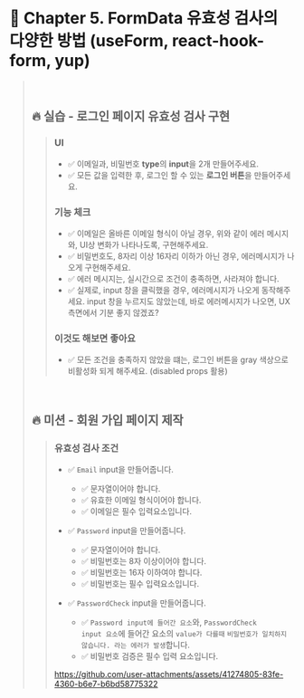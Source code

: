 <br>

# 📝 Chapter 5. FormData 유효성 검사의 다양한 방법 (useForm, react-hook-form, yup)
>
><br>
>
> ## 🔥 실습 - 로그인 페이지 유효성 검사 구현
> > ### UI
> > - ✅ 이메일과, 비밀번호 **type**의 **input**을 2개 만들어주세요.
> > - ✅ 모든 값을 입력한 후, 로그인 할 수 있는 **로그인 버튼**을 만들어주세요.
> > ### 기능 체크
> > - ✅ 이메일은 올바른 이메일 형식이 아닐 경우, 위와 같이 에러 메시지와, UI상 변화가 나타나도록, 구현해주세요.
> > - ✅ 비밀번호도, 8자리 이상 16자리 이하가 아닌 경우, 에러메시지가 나오게 구현해주세요.
> > - ✅ 에러 메시지는, 실시간으로 조건이 충족하면, 사라져야 합니다.
> > - ✅ 실제로, input 창을 클릭했을 경우, 에러메시지가 나오게 동작해주세요. input 창을 누르지도 않았는데, 바로 에러메시지가 나오면, UX 측면에서 기분 좋지 않겠죠?
> > ### 이것도 해보면 좋아요
> > - ✅ 모든 조건을 충족하지 않았을 떄는, 로그인 버튼을 gray 색상으로 비활성화 되게 해주세요. (disabled props 활용)
>
> <br>
>
> ## 🔥 미션 - 회원 가입 페이지 제작
> > ### 유효성 검사 조건
> > - ✅ <code>Email</code> input을 만들어줍니다.
> >   - ✅ 문자열이어야 합니다.
> >   - ✅ 유효한 이메일 형식이어야 합니다.
> >   - ✅  이메일은 필수 입력요소입니다.
> >
> > - ✅  <code>Password</code> input을 만들어줍니다.
> >   - ✅ 문자열이어야 합니다.
> >   - ✅ 비밀번호는 8자 이상이어야 합니다.
> >   - ✅ 비밀번호는 16자 이하여야 합니다.
> >   - ✅ 비밀번호는 필수 입력요소입니다.
> >
> > - ✅ <code>PasswordCheck</code> input을 만들어줍니다.
> >   - ✅ <code>Password input에 들어간 요소</code>와, <code>PasswordCheck input 요소</code>에 들어간 요소의 <code>value가 다를때</code> <code>비밀번호가 일치하지 않습니다. 라는 에러가 발생</code>합니다.
> >   - ✅ 비밀번호 검증은 필수 입력 요소입니다.
> >
> > https://github.com/user-attachments/assets/41274805-83fe-4360-b6e7-b6bd58775322


<br>
